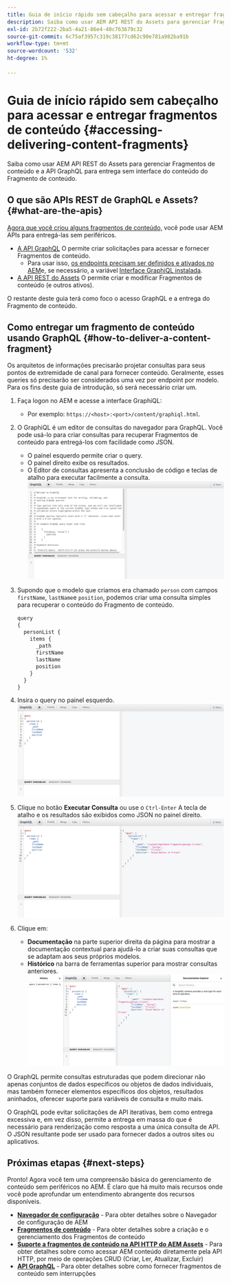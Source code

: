 ```yaml
---
title: Guia de início rápido sem cabeçalho para acessar e entregar fragmentos de conteúdo
description: Saiba como usar AEM API REST do Assets para gerenciar Fragmentos de conteúdo e a API GraphQL para entrega sem interface do conteúdo do Fragmento de conteúdo.
exl-id: 2b72f222-2ba5-4a21-86e4-40c763679c32
source-git-commit: 6c75af3957c319c38177cd62c90e781a982ba91b
workflow-type: tm+mt
source-wordcount: '532'
ht-degree: 1%

---
```


# Guia de início rápido sem cabeçalho para acessar e entregar fragmentos de conteúdo {#accessing-delivering-content-fragments}

Saiba como usar AEM API REST do Assets para gerenciar Fragmentos de conteúdo e a API GraphQL para entrega sem interface do conteúdo do Fragmento de conteúdo.

## O que são APIs REST de GraphQL e Assets? {#what-are-the-apis}

[Agora que você criou alguns fragmentos de conteúdo,](create-content-fragment.md) você pode usar AEM APIs para entregá-las sem periféricos.

* [A API GraphQL](/help/assets/content-fragments/graphql-api-content-fragments.md) O permite criar solicitações para acessar e fornecer Fragmentos de conteúdo.
   * Para usar isso, [os endpoints precisam ser definidos e ativados no AEM](/help/assets/content-fragments/graphql-api-content-fragments.md#enabling-graphql-endpoint)e, se necessário, a variável [Interface GraphiQL instalada](/help/assets/content-fragments/graphql-api-content-fragments.md#installing-graphiql-interface).
* [A API REST do Assets](/help/assets/assets-api-content-fragments.md) O permite criar e modificar Fragmentos de conteúdo (e outros ativos).

O restante deste guia terá como foco o acesso GraphQL e a entrega do Fragmento de conteúdo.

## Como entregar um fragmento de conteúdo usando GraphQL {#how-to-deliver-a-content-fragment}

Os arquitetos de informações precisarão projetar consultas para seus pontos de extremidade de canal para fornecer conteúdo. Geralmente, esses queries só precisarão ser considerados uma vez por endpoint por modelo. Para os fins deste guia de introdução, só será necessário criar um.

1. Faça logon no AEM e acesse a interface GraphiQL:
   * Por exemplo: `https://<host>:<port>/content/graphiql.html`.

1. O GraphiQL é um editor de consultas do navegador para GraphQL. Você pode usá-lo para criar consultas para recuperar Fragmentos de conteúdo para entregá-los com facilidade como JSON.
   * O painel esquerdo permite criar o query.
   * O painel direito exibe os resultados.
   * O Editor de consultas apresenta a conclusão de código e teclas de atalho para executar facilmente a consulta.
      ![Editor GraphiQL](../assets/graphiql.png)

1. Supondo que o modelo que criamos era chamado `person` com campos `firstName`, `lastName`e `position`, podemos criar uma consulta simples para recuperar o conteúdo do Fragmento de conteúdo.

   ```text
   query 
   {
     personList {
       items {
         _path
         firstName
         lastName
         position
       }
     }
   }
   ```

1. Insira o query no painel esquerdo.
   ![Consulta GraphiQL](../assets/graphiql-query.png)

1. Clique no botão **Executar Consulta** ou use o `Ctrl-Enter` A tecla de atalho e os resultados são exibidos como JSON no painel direito.
   ![Resultados GraphiQL](../assets/graphiql-results.png)

1. Clique em:
   * **Documentação** na parte superior direita da página para mostrar a documentação contextual para ajudá-lo a criar suas consultas que se adaptam aos seus próprios modelos.
   * **Histórico** na barra de ferramentas superior para mostrar consultas anteriores.
      ![Documentação GraphiQL](../assets/graphiql-documentation.png)

O GraphQL permite consultas estruturadas que podem direcionar não apenas conjuntos de dados específicos ou objetos de dados individuais, mas também fornecer elementos específicos dos objetos, resultados aninhados, oferecer suporte para variáveis de consulta e muito mais.

O GraphQL pode evitar solicitações de API iterativas, bem como entrega excessiva e, em vez disso, permite a entrega em massa do que é necessário para renderização como resposta a uma única consulta de API. O JSON resultante pode ser usado para fornecer dados a outros sites ou aplicativos.

## Próximas etapas {#next-steps}

Pronto! Agora você tem uma compreensão básica do gerenciamento de conteúdo sem periféricos no AEM. É claro que há muito mais recursos onde você pode aprofundar um entendimento abrangente dos recursos disponíveis.

* **[Navegador de configuração](create-configuration.md)** - Para obter detalhes sobre o Navegador de configuração de AEM
* **[Fragmentos de conteúdo](/help/assets/content-fragments/content-fragments.md)** - Para obter detalhes sobre a criação e o gerenciamento dos Fragmentos de conteúdo
* **[Suporte a fragmentos de conteúdo na API HTTP do AEM Assets](/help/assets/assets-api-content-fragments.md)** - Para obter detalhes sobre como acessar AEM conteúdo diretamente pela API HTTP, por meio de operações CRUD (Criar, Ler, Atualizar, Excluir)
* **[API GraphQL](/help/assets/content-fragments/graphql-api-content-fragments.md)** - Para obter detalhes sobre como fornecer fragmentos de conteúdo sem interrupções
